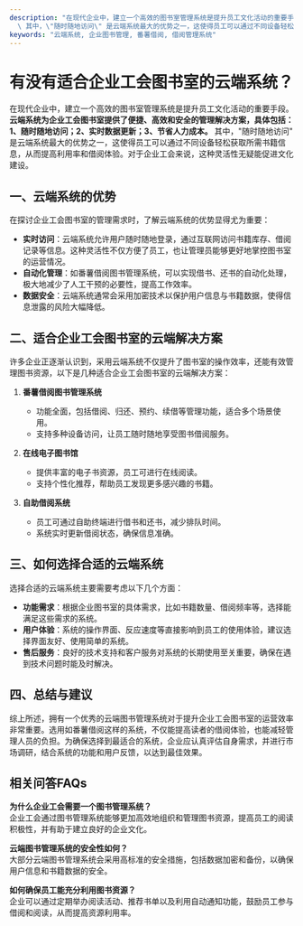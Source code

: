 ```yaml
---
description: "在现代企业中，建立一个高效的图书室管理系统是提升员工文化活动的重要手段。**云端系统为企业工会图书室提供了便捷、高效和安全的管理解决方案，具体包括：1、随时随地访问；2、实时数据更新；3、节省人力成本。**\
  \ 其中，\"随时随地访问\" 是云端系统最大的优势之一，这使得员工可以通过不同设备轻松获取所需书籍信息，从而提高利用率和借阅体验。对于企业工会来说，这种灵活性无疑能促进文化建设。"
keywords: "云端系统, 企业图书管理, 番薯借阅, 借阅管理系统"
---
```

# 有没有适合企业工会图书室的云端系统？

在现代企业中，建立一个高效的图书室管理系统是提升员工文化活动的重要手段。**云端系统为企业工会图书室提供了便捷、高效和安全的管理解决方案，具体包括：1、随时随地访问；2、实时数据更新；3、节省人力成本。** 其中，"随时随地访问" 是云端系统最大的优势之一，这使得员工可以通过不同设备轻松获取所需书籍信息，从而提高利用率和借阅体验。对于企业工会来说，这种灵活性无疑能促进文化建设。

## **一、云端系统的优势**

在探讨企业工会图书室的管理需求时，了解云端系统的优势显得尤为重要：

- **实时访问**：云端系统允许用户随时随地登录，通过互联网访问书籍库存、借阅记录等信息。这种灵活性不仅方便了员工，也让管理员能够更好地掌控图书室的运营情况。
- **自动化管理**：如番薯借阅图书管理系统，可以实现借书、还书的自动化处理，极大地减少了人工干预的必要性，提高工作效率。
- **数据安全**：云端系统通常会采用加密技术以保护用户信息与书籍数据，使得信息泄露的风险大幅降低。

## **二、适合企业工会图书室的云端解决方案**

许多企业正逐渐认识到，采用云端系统不仅提升了图书室的操作效率，还能有效管理图书资源，以下是几种适合企业工会图书室的云端解决方案：

1. **番薯借阅图书管理系统**
   - 功能全面，包括借阅、归还、预约、续借等管理功能，适合多个场景使用。
   - 支持多种设备访问，让员工随时随地享受图书借阅服务。
   
2. **在线电子图书馆**
   - 提供丰富的电子书资源，员工可进行在线阅读。
   - 支持个性化推荐，帮助员工发现更多感兴趣的书籍。

3. **自助借阅系统**
   - 员工可通过自助终端进行借书和还书，减少排队时间。
   - 系统实时更新借阅状态，确保信息准确。

## **三、如何选择合适的云端系统**

选择合适的云端系统主要需要考虑以下几个方面：

- **功能需求**：根据企业图书室的具体需求，比如书籍数量、借阅频率等，选择能满足这些需求的系统。
- **用户体验**：系统的操作界面、反应速度等直接影响到员工的使用体验，建议选择界面友好、使用简单的系统。
- **售后服务**：良好的技术支持和客户服务对系统的长期使用至关重要，确保在遇到技术问题时能及时解决。

## **四、总结与建议**

综上所述，拥有一个优秀的云端图书管理系统对于提升企业工会图书室的运营效率非常重要。选用如番薯借阅这样的系统，不仅能提高读者的借阅体验，也能减轻管理人员的负担。为确保选择到最适合的系统，企业应认真评估自身需求，并进行市场调研，结合系统的功能和用户反馈，以达到最佳效果。

## 相关问答FAQs

**为什么企业工会需要一个图书管理系统？**  
企业工会通过图书管理系统能够更加高效地组织和管理图书资源，提高员工的阅读积极性，并有助于建立良好的企业文化。

**云端图书管理系统的安全性如何？**  
大部分云端图书管理系统会采用高标准的安全措施，包括数据加密和备份，以确保用户信息和书籍数据的安全。

**如何确保员工能充分利用图书资源？**  
企业可以通过定期举办阅读活动、推荐书单以及利用自动通知功能，鼓励员工参与借阅和阅读，从而提高资源利用率。
